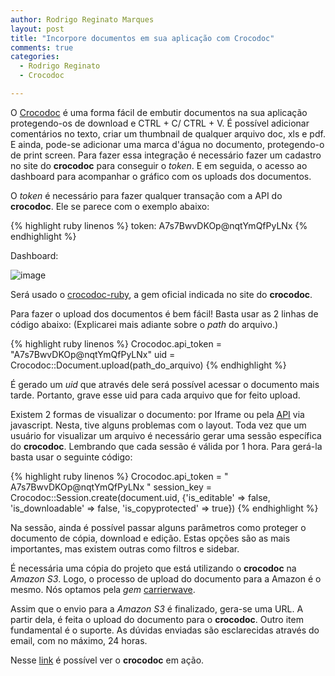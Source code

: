 ```yaml
---
author: Rodrigo Reginato Marques
layout: post
title: "Incorpore documentos em sua aplicação com Crocodoc"
comments: true
categories:
  - Rodrigo Reginato
  - Crocodoc

---
```


O [Crocodoc](https://crocodoc.com/) é uma forma fácil de embutir documentos na sua aplicação protegendo-os de download e CTRL + C/ CTRL + V. É possível adicionar comentários no texto, criar um thumbnail de qualquer arquivo doc, xls e pdf. E ainda, pode-se adicionar uma marca d'água no documento, protegendo-o de print screen.
Para fazer essa integração é necessário fazer um cadastro no site do **crocodoc** para conseguir o _token_. E em seguida, o acesso ao dashboard para acompanhar o gráfico com os uploads dos documentos.

O _token_ é necessário para fazer qualquer transação com a API do **crocodoc**. Ele se parece com o exemplo abaixo:

{% highlight ruby linenos %}
token: A7s7BwvDKOp@nqtYmQfPyLNx
{% endhighlight %}

<!--more-->


Dashboard:

![image](/blog/images/posts/2013-05-02/crocodoc_dashboard.jpg)

Será usado o [crocodoc-ruby](https://github.com/crocodoc/crocodoc-ruby), a gem oficial indicada no site do **crocodoc**.

Para fazer o upload dos documentos é bem fácil! Basta usar as 2 linhas de código abaixo: (Explicarei mais adiante sobre o _path_ do arquivo.)

{% highlight ruby linenos %}
Crocodoc.api_token = "A7s7BwvDKOp@nqtYmQfPyLNx"
uid = Crocodoc::Document.upload(path_do_arquivo)
{% endhighlight %}

É gerado um _uid_ que através dele será possível acessar o documento mais tarde. Portanto, grave esse uid para cada arquivo que for feito upload.

Existem 2 formas de visualizar o documento: por Iframe ou pela [API](https://crocodoc.com/docs/js-intro/) via javascript. Nesta, tive alguns problemas com o layout. Toda vez que um usuário for visualizar um arquivo é necessário gerar uma sessão específica do **crocodoc**. Lembrando que cada sessão é válida por 1 hora. Para gerá-la basta usar o seguinte código:

{% highlight ruby linenos %}
Crocodoc.api_token = " A7s7BwvDKOp@nqtYmQfPyLNx "
session_key = Crocodoc::Session.create(document.uid, {'is_editable' => false, 'is_downloadable' => false, 'is_copyprotected' => true})
{% endhighlight %}

Na sessão, ainda é possível passar alguns parâmetros como proteger o documento de cópia, download e edição. Estas opções são as mais importantes, mas existem outras como filtros e sidebar.

É necessária uma cópia do projeto que está utilizando o **crocodoc** na _Amazon S3_.
Logo, o processo de upload do documento para a Amazon é o mesmo. Nós optamos pela _gem_ [carrierwave](https://github.com/jnicklas/carrierwave).

Assim que o envio para a _Amazon S3_ é finalizado, gera-se uma URL. A partir dela, é feita o upload do documento para o **crocodoc**. Outro item fundamental é o suporte. As dúvidas enviadas são esclarecidas através do email, com no máximo, 24 horas.


Nesse [link](https://crocodoc.com/see-it-in-action/) é possível ver o **crocodoc** em ação.
